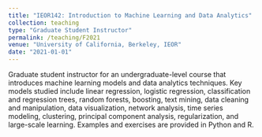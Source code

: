 ```yaml
---
title: "IEOR142: Introduction to Machine Learning and Data Analytics"
collection: teaching
type: "Graduate Student Instructor"
permalink: /teaching/F2021
venue: "University of California, Berkeley, IEOR"
date: "2021-01-01"
---
```


Graduate student instructor for an undergraduate-level course that introduces machine learning models and data analytics
techniques. Key models studied include linear regression, logistic regression, classification and regression trees, random forests, boosting, 
text mining, data cleaning and manipulation, data visualization, network analysis, time series modeling, clustering, principal component analysis, regularization, and large-scale learning.
Examples and exercises are provided in Python and R.